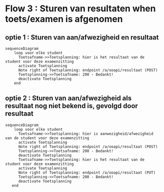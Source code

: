 # Flow 3 : Sturen van resultaten when toets/examen is afgenomen


## optie 1 : Sturen van aan/afwezigheid en resultaat

```mermaid
sequenceDiagram
    loop voor elke student
      Toetsafname->>Toetsplanning: hier is het resultaat van de student voor deze examenzitting
      activate Toetsplanning
      Note right of Toetsplanning: endpoint /a/ooapi/resultaat (POST)
      Toetsplanning->>Toetsafname: 200 - Bedankt!
      deactivate Toetsplanning
    end
```
   
## optie 2 : Sturen van aan/afwezigheid als resultaat nog niet bekend is, gevolgd door resultaat

```mermaid
sequenceDiagram
    loop voor elke student
      Toetsafname->>Toetsplanning: hier is aanwezigheid/afwezigheid van de student voor deze examenzitting
      activate Toetsplanning
      Note right of Toetsplanning: endpoint /a/ooapi/resultaat (POST)
      Toetsplanning->>Toetsafname: 200 - Bedankt!
      deactivate Toetsplanning
      Toetsafname->>Toetsplanning: hier is het resultaat van de student voor deze examenzitting
      activate Toetsplanning
      Note right of Toetsplanning: endpoint /a/ooapi/resultaat (PUT)
      Toetsplanning->>Toetsafname: 200 - Bedankt!
      deactivate Toetsplanning
   end
```

 

